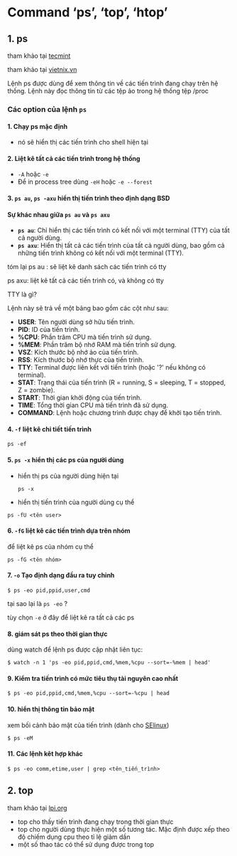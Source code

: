 # Command ‘ps’, ‘top’, ‘htop’

## 1. ps

tham khảo tại [tecmint](https://www.tecmint.com/ps-command-examples-for-linux-process-monitoring/)

tham khảo tại [vietnix.vn](https://vietnix.vn/lenh-ps-trong-linux/)

Lệnh ps được dùng để xem thông tin về các tiến trình đang chạy trên hệ thống. Lệnh này đọc thông tin từ các tệp ảo trong hệ thống tệp /proc

### Các option của lệnh `ps`

#### 1. Chạy ps mặc định

- nó sẽ hiển thị các tiến trình cho shell hiện tại 

#### 2. Liệt kê tất cả các tiến trình trong hệ thống 

- `-A` hoặc `-e`
- Để in process tree dùng `-eH` hoặc `-e --forest`

#### 3. `ps au`, `ps -axu` hiển thị tiến trình theo định dạng BSD

#### Sự khác nhau giữa `ps au` và `ps axu`

- **`ps au`**: Chỉ hiển thị các tiến trình có kết nối với một terminal (TTY) của tất cả người dùng.
- **`ps axu`**: Hiển thị tất cả các tiến trình của tất cả người dùng, bao gồm cả những tiến trình không có kết nối với một terminal (TTY).

tóm lại
ps au : sẽ liệt kê danh sách các tiến trình có tty

ps axu: liệt kê tất cả các tiến trình có, và không có tty

TTY là gì? 

Lệnh này sẽ trả về một bảng bao gồm các cột như sau:

- **USER**: Tên người dùng sở hữu tiến trình.
- **PID**: ID của tiến trình.
- **%CPU**: Phần trăm CPU mà tiến trình sử dụng.
- **%MEM**: Phần trăm bộ nhớ RAM mà tiến trình sử dụng.
- **VSZ**: Kích thước bộ nhớ ảo của tiến trình.
- **RSS**: Kích thước bộ nhớ thực của tiến trình.
- **TTY**: Terminal được liên kết với tiến trình (hoặc '?' nếu không có terminal).
- **STAT**: Trạng thái của tiến trình (R = running, S = sleeping, T = stopped, Z = zombie).
- **START**: Thời gian khởi động của tiến trình.
- **TIME**: Tổng thời gian CPU mà tiến trình đã sử dụng.
- **COMMAND**: Lệnh hoặc chương trình được chạy để khởi tạo tiến trình.

#### 4. `-f` liệt kê chi tiết tiến trình 

```
ps -ef
```

#### 5. `ps -x` hiển thị các ps của người dùng 

- hiển thị ps của người dùng hiện tại

  ```
  ps -x
  ```

- hiển thị tiến trình của người dùng cụ thể 

```
ps -fU <tên user>
```



#### 6. `-fG` liệt kê các tiến trình dựa trên nhóm

để liệt kê ps của nhóm cụ  thể 

```
ps -fG <tên nhóm>
```

#### 7. `-o` Tạo định dạng đầu ra tuy chỉnh

```
$ ps -eo pid,ppid,user,cmd
```

tại sao lại là `ps -eo` ?

tùy chọn `-e` ở đây để liệt kê ra tất cả các ps

#### 8. giám sát ps theo thời gian thực 

dùng watch để lệnh ps được cập nhật liên tục:

```
$ watch -n 1 'ps -eo pid,ppid,cmd,%mem,%cpu --sort=-%mem | head'
```

#### 9. Kiểm tra tiến trình có mức tiêu thụ tài nguyên cao nhất 

```
$ ps -eo pid,ppid,cmd,%mem,%cpu --sort=-%cpu | head
```

#### 10. hiển thị thông tin bảo mật 

xem bối cảnh bảo mật của tiến trình (dành cho [SElinux](https://bizflycloud.vn/tin-tuc/selinux-la-gi-tai-sao-ban-nen-su-dung-selinux-20181011164512648.htm))

```
$ ps -eM
```

#### 11. Các lệnh kêt hợp khác 

```
$ ps -eo comm,etime,user | grep <tên_tiến_trình>
```



## 2. top

tham khảo tại [lpi.org](https://learning.lpi.org/vi/learning-materials/101-500/103/103.5/)

- top cho thấy tiến trình đang chạy trong thời gian thực 
- top cho người dùng thực hiện một số tương tác. Mặc định được xếp theo độ chiếm dụng cpu theo tỉ lệ giảm dần
- một số thao tác có thể sử dụng được trong top 

